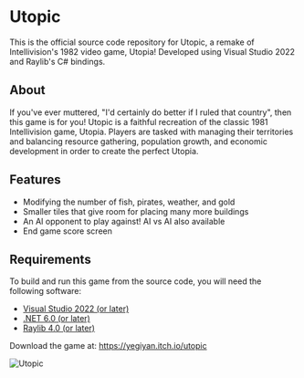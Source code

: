 # Utopic

This is the official source code repository for Utopic, a remake of Intellivision's 1982 video game, Utopia! Developed using Visual Studio 2022 and Raylib's C# bindings.

## About

If you've ever muttered, "I'd certainly do better if I ruled that country", then this game is for you! Utopic is a faithful recreation of the classic 1981 Intellivision game, Utopia. Players are tasked with managing their territories and balancing resource gathering, population growth, and economic development in order to create the perfect Utopia.

## Features

* Modifying the number of fish, pirates, weather, and gold
* Smaller tiles that give room for placing many more buildings
* An AI opponent to play against! AI vs AI also available
* End game score screen

## Requirements

To build and run this game from the source code, you will need the following software:

- [Visual Studio 2022 (or later)](https://visualstudio.microsoft.com/)
- [.NET 6.0 (or later)](https://dotnet.microsoft.com/en-us/download)
- [Raylib 4.0 (or later)](https://www.raylib.com/)


Download the game at: https://yegiyan.itch.io/utopic

![Utopic](https://img.itch.zone/aW1hZ2UvMTMyOTg2LzExODExNDc5LnBuZw==/original/%2BSJJ7u.png)